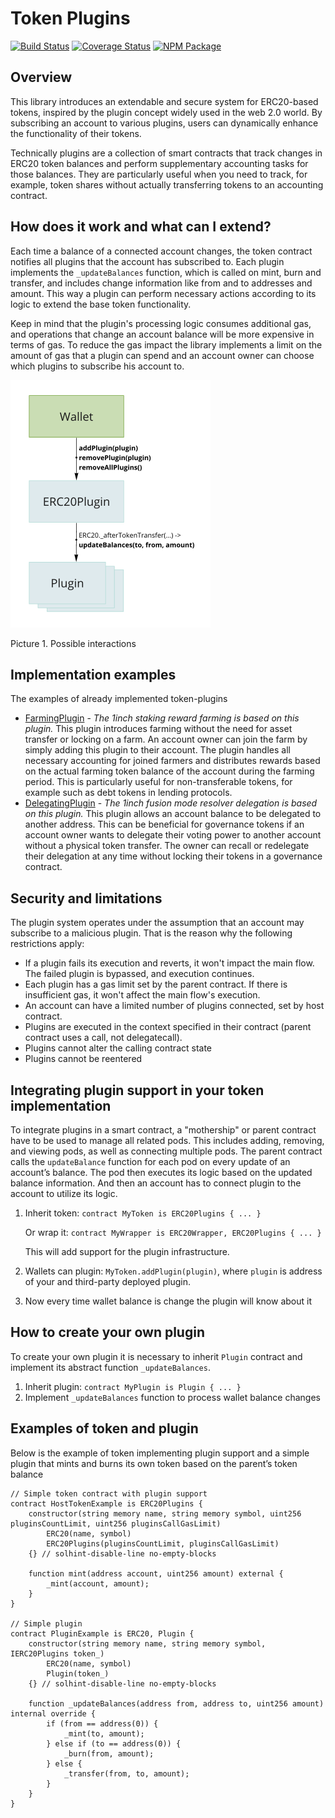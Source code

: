 # Token Plugins

[![Build Status](https://github.com/1inch/token-plugins/workflows/CI/badge.svg)](https://github.com/1inch/token-plugins/actions)
[![Coverage Status](https://codecov.io/gh/1inch/token-plugins/branch/master/graph/badge.svg?token=Z3D5O3XUYV)](https://codecov.io/gh/1inch/token-plugins)
[![NPM Package](https://img.shields.io/npm/v/@1inch/token-plugins.svg)](https://www.npmjs.org/package/@1inch/token-plugins)

## Overview

This library introduces an extendable and secure system for ERC20-based tokens, inspired by the plugin concept widely used in the web 2.0 world. By subscribing an account to various plugins, users can dynamically enhance the functionality of their tokens.

Technically plugins are a collection of smart contracts that track changes in ERC20 token balances and perform supplementary accounting tasks for those balances. They are particularly useful when you need to track, for example, token shares without actually transferring tokens to an accounting contract.

## How does it work and what can I extend?

Each time a balance of a connected account changes, the token contract notifies all plugins that the account has subscribed to. Each plugin implements the `_updateBalances` function, which is called on mint, burn and transfer, and includes change information like from and to addresses and amount. This way a plugin can perform necessary actions according to its logic to extend the base token functionality.

Keep in mind that the plugin's processing logic consumes additional gas, and operations that change an account balance will be more expensive in terms of gas. To reduce the gas impact the library implements a limit on the amount of gas that a plugin can spend and an account owner can choose which plugins to subscribe his account to.

<img src='./src/img/scheme-n1.png' width='320' height='396'>

Picture 1. Possible interactions

## Implementation examples

The examples of already implemented token-plugins

- [FarmingPlugin](https://github.com/1inch/farming) - *The 1inch staking reward farming is based on this plugin.*
This plugin introduces farming without the need for asset transfer or locking on a farm. An account owner can join the farm by simply adding this plugin to their account. The plugin handles all necessary accounting for joined farmers and distributes rewards based on the actual farming token balance of the account during the farming period. This is particularly useful for non-transferable tokens, for example such as debt tokens in lending protocols.
- [DelegatingPlugin](https://github.com/1inch/delegating) - *The 1inch fusion mode resolver delegation is based on this plugin.*
This plugin allows an account balance to be delegated to another address. This can be beneficial for governance tokens if an account owner wants to delegate their voting power to another account without a physical token transfer. The owner can recall or redelegate their delegation at any time without locking their tokens in a governance contract.

## Security and limitations

The plugin system operates under the assumption that an account may subscribe to a malicious plugin. That is the reason why the following restrictions apply:

- If a plugin fails its execution and reverts, it won't impact the main flow. The failed plugin is bypassed, and execution continues.
- Each plugin has a gas limit set by the parent contract. If there is insufficient gas, it won't affect the main flow's execution.
- An account can have a limited number of plugins connected, set by host contract.
- Plugins are executed in the context specified in their contract (parent contract uses a call, not delegatecall).
- Plugins cannot alter the calling contract state
- Plugins cannot be reentered

## Integrating plugin support in your token implementation

To integrate plugins in a smart contract, a "mothership" or parent contract have to be used to manage all related pods. This includes adding, removing, and viewing pods, as well as connecting multiple pods. The parent contract calls the `updateBalance` function for each pod on every update of an account’s balance. The pod then executes its logic based on the updated balance information. And then an account has to connect plugin to the account to utilize its logic. 

1. Inherit token: `contract MyToken is ERC20Plugins { ... }`
    
    Or wrap it: `contract MyWrapper is ERC20Wrapper, ERC20Plugins { ... }`
    
    This will add support for the plugin infrastructure.
    
2. Wallets can plugin: `MyToken.addPlugin(plugin)`, where `plugin` is address of your and third-party deployed plugin.
3. Now every time wallet balance is change the plugin will know about it

## How to create your own plugin

To create your own plugin it is necessary to inherit `Plugin` contract and implement its abstract function `_updateBalances`.

1. Inherit plugin: `contract MyPlugin is Plugin { ... }`
2. Implement `_updateBalances` function to process wallet balance changes

## Examples of token and plugin

Below is the example of token implementing plugin support and a simple plugin that mints and burns its own token based on the parent’s token balance


```solidity
// Simple token contract with plugin support
contract HostTokenExample is ERC20Plugins {
    constructor(string memory name, string memory symbol, uint256 pluginsCountLimit, uint256 pluginsCallGasLimit)
        ERC20(name, symbol)
        ERC20Plugins(pluginsCountLimit, pluginsCallGasLimit)
    {} // solhint-disable-line no-empty-blocks

    function mint(address account, uint256 amount) external {
        _mint(account, amount);
    }
}

// Simple plugin
contract PluginExample is ERC20, Plugin {
    constructor(string memory name, string memory symbol, IERC20Plugins token_)
        ERC20(name, symbol)
        Plugin(token_)
    {} // solhint-disable-line no-empty-blocks

    function _updateBalances(address from, address to, uint256 amount) internal override {
        if (from == address(0)) {
            _mint(to, amount);
        } else if (to == address(0)) {
            _burn(from, amount);
        } else {
            _transfer(from, to, amount);
        }
    }
}
```
